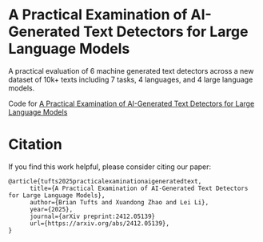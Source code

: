# A Practical Examination of AI-Generated Text Detectors for Large Language Models
A practical evaluation of 6 machine generated text detectors across a new dataset of 10k+ texts including 7 tasks, 4 languages, and 4 large language models.

Code for [A Practical Examination of AI-Generated Text Detectors for Large Language Models](https://arxiv.org/abs/2412.05139)

# Citation
If you find this work helpful, please consider citing our paper:
```
@article{tufts2025practicalexaminationaigeneratedtext,
      title={A Practical Examination of AI-Generated Text Detectors for Large Language Models}, 
      author={Brian Tufts and Xuandong Zhao and Lei Li},
      year={2025},
      journal={arXiv preprint:2412.05139}
      url={https://arxiv.org/abs/2412.05139}, 
}
```
